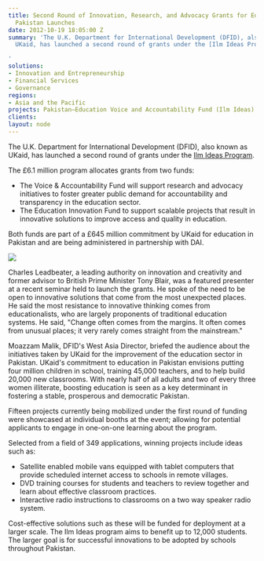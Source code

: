 ```yaml
---
title: Second Round of Innovation, Research, and Advocacy Grants for Education in
  Pakistan Launches
date: 2012-10-19 18:05:00 Z
summary: 'The U.K. Department for International Development (DFID), also known as
  UKaid, has launched a second round of grants under the [Ilm Ideas Program][1].

'
solutions:
- Innovation and Entrepreneurship
- Financial Services
- Governance
regions:
- Asia and the Pacific
projects: Pakistan—Education Voice and Accountability Fund (Ilm Ideas)
clients: 
layout: node
---
```


The U.K. Department for International Development (DFID), also known as UKaid, has launched a second round of grants under the [Ilm Ideas Program][1].

The £6.1 million program allocates grants from two funds:

* The Voice & Accountability Fund will support research and advocacy initiatives to foster greater public demand for accountability and transparency in the education sector.
* The Education Innovation Fund to support scalable projects that result in innovative solutions to improve access and quality in education.

Both funds are part of a £645 million commitment by UKaid for education in Pakistan and are being administered in partnership with DAI.

![][2]

Charles Leadbeater, a leading authority on innovation and creativity and former advisor to British Prime Minister Tony Blair, was a featured presenter at a recent seminar held to launch the grants. He spoke of the need to be open to innovative solutions that come from the most unexpected places. He said the most resistance to innovative thinking comes from educationalists, who are largely proponents of traditional education systems. He said, "Change often comes from the margins. It often comes from unusual places; it very rarely comes straight from the mainstream."

Moazzam Malik, DFID's West Asia Director, briefed the audience about the initiatives taken by UKaid for the improvement of the education sector in Pakistan. UKaid's commitment to education in Pakistan envisions putting four million children in school, training 45,000 teachers, and to help build 20,000 new classrooms. With nearly half of all adults and two of every three women illiterate, boosting education is seen as a key determinant in fostering a stable, prosperous and democratic Pakistan.

Fifteen projects currently being mobilized under the first round of funding were showcased at individual booths at the event; allowing for potential applicants to engage in one-on-one learning about the program.

Selected from a field of 349 applications, winning projects include ideas such as:

* Satellite enabled mobile vans equipped with tablet computers that provide scheduled internet access to schools in remote villages.
* DVD training courses for students and teachers to review together and learn about effective classroom practices.
* Interactive radio instructions to classrooms on a two way speaker radio system.

Cost-effective solutions such as these will be funded for deployment at a larger scale. The Ilm Ideas program aims to benefit up to 12,000 students. The larger goal is for successful innovations to be adopted by schools throughout Pakistan.


[1]: /our-work/projects/pakistan-education-voice-and-accountability-fund
[2]: /assets/images/news/IlmIdeas.jpg
